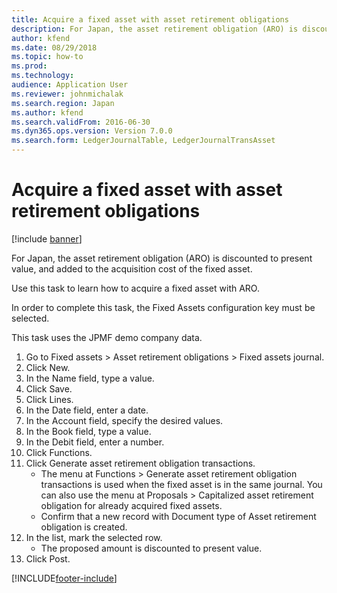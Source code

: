 ```yaml
---
title: Acquire a fixed asset with asset retirement obligations
description: For Japan, the asset retirement obligation (ARO) is discounted to present value, and added to the acquisition cost of the fixed asset.
author: kfend
ms.date: 08/29/2018
ms.topic: how-to
ms.prod: 
ms.technology: 
audience: Application User
ms.reviewer: johnmichalak
ms.search.region: Japan
ms.author: kfend
ms.search.validFrom: 2016-06-30
ms.dyn365.ops.version: Version 7.0.0
ms.search.form: LedgerJournalTable, LedgerJournalTransAsset
---
```

# Acquire a fixed asset with asset retirement obligations

[!include [banner](../../includes/banner.md)]

For Japan, the asset retirement obligation (ARO) is discounted to present value, and added to the acquisition cost of the fixed asset. 



Use this task to learn how to acquire a fixed asset with ARO. 



In order to complete this task, the Fixed Assets configuration key must be selected.



This task uses the JPMF demo company data.

1. Go to Fixed assets > Asset retirement obligations > Fixed assets journal.
2. Click New.
3. In the Name field, type a value.
4. Click Save.
5. Click Lines.
6. In the Date field, enter a date.
7. In the Account field, specify the desired values.
8. In the Book field, type a value.
9. In the Debit field, enter a number.
10. Click Functions.
11. Click Generate asset retirement obligation transactions.
    * The menu at Functions > Generate asset retirement obligation transactions is used when the fixed asset is in the same journal.     You can also use the menu at Proposals > Capitalized asset retirement obligation for already acquired fixed assets.  
    * Confirm that a new record with Document type of Asset retirement obligation is created.  
12. In the list, mark the selected row.
    * The proposed amount is discounted to present value.  
13. Click Post.



[!INCLUDE[footer-include](../../../includes/footer-banner.md)]
